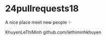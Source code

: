 # 24pullrequests18

A nice place meet new people :sparkles:

KhuyenLeThiMinh github.com/lethiminhkhuyen
